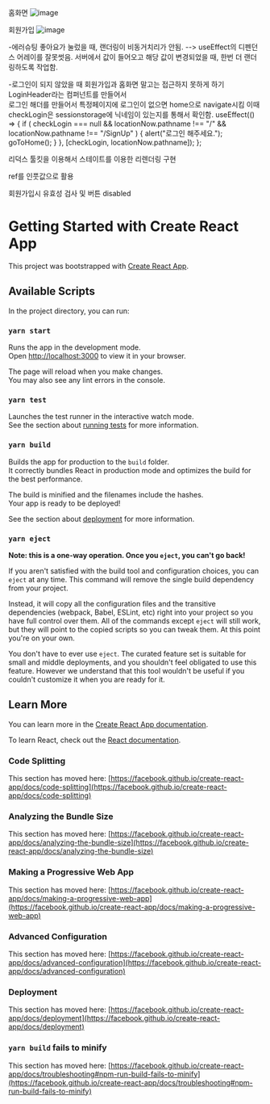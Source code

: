 홈화면
![image](https://user-images.githubusercontent.com/120103909/216041994-914b5103-e859-416c-88c6-6dfaf9ddc26d.png)

회원가입
![image](https://user-images.githubusercontent.com/120103909/216042077-484530dc-265b-403b-a5ba-7fe46cdfc9ee.png)




-에러슈팅
좋아요가 눌렀을 때, 랜더링이 비동거치리가 안됨. 
--> useEffect의 디펜던스 어레이를 잘못썻음. 서버에서 값이 들어오고 해당 값이 변경되었을 때, 한번 더 랜더링하도록 작업함.

-로그인이 되지 않았을 때 회원가입과 홈화면 말고는 접근하지 못하게 하기
LoginHeader라는 컴퍼넌트를 만들어서  
로그인 해더를 만들어서 특정페이지에 로그인이 없으면  home으로 navigate시킴
이때 checkLogin은 sessionstorage에 닉네임이 있는지를 통해서 확인함.
useEffect(() => {
    if (
      checkLogin === null &&
      locationNow.pathname !== "/" &&
      locationNow.pathname !== "/SignUp"
    ) {
      alert("로그인 해주세요.");
      goToHome();
    }
  }, [checkLogin, locationNow.pathname]);
};

리덕스 툴킷을 이용해서 스테이트를 이용한 리렌더링 구현

ref를 인풋값으로 활용

회원가입시 유효성 검사 및  버튼 disabled

# Getting Started with Create React App

This project was bootstrapped with [Create React App](https://github.com/facebook/create-react-app).

## Available Scripts

In the project directory, you can run:

### `yarn start`

Runs the app in the development mode.\
Open [http://localhost:3000](http://localhost:3000) to view it in your browser.

The page will reload when you make changes.\
You may also see any lint errors in the console.

### `yarn test`

Launches the test runner in the interactive watch mode.\
See the section about [running tests](https://facebook.github.io/create-react-app/docs/running-tests) for more information.

### `yarn build`

Builds the app for production to the `build` folder.\
It correctly bundles React in production mode and optimizes the build for the best performance.

The build is minified and the filenames include the hashes.\
Your app is ready to be deployed!

See the section about [deployment](https://facebook.github.io/create-react-app/docs/deployment) for more information.

### `yarn eject`

**Note: this is a one-way operation. Once you `eject`, you can't go back!**

If you aren't satisfied with the build tool and configuration choices, you can `eject` at any time. This command will remove the single build dependency from your project.

Instead, it will copy all the configuration files and the transitive dependencies (webpack, Babel, ESLint, etc) right into your project so you have full control over them. All of the commands except `eject` will still work, but they will point to the copied scripts so you can tweak them. At this point you're on your own.

You don't have to ever use `eject`. The curated feature set is suitable for small and middle deployments, and you shouldn't feel obligated to use this feature. However we understand that this tool wouldn't be useful if you couldn't customize it when you are ready for it.

## Learn More

You can learn more in the [Create React App documentation](https://facebook.github.io/create-react-app/docs/getting-started).

To learn React, check out the [React documentation](https://reactjs.org/).

### Code Splitting

This section has moved here: [https://facebook.github.io/create-react-app/docs/code-splitting](https://facebook.github.io/create-react-app/docs/code-splitting)

### Analyzing the Bundle Size

This section has moved here: [https://facebook.github.io/create-react-app/docs/analyzing-the-bundle-size](https://facebook.github.io/create-react-app/docs/analyzing-the-bundle-size)

### Making a Progressive Web App

This section has moved here: [https://facebook.github.io/create-react-app/docs/making-a-progressive-web-app](https://facebook.github.io/create-react-app/docs/making-a-progressive-web-app)

### Advanced Configuration

This section has moved here: [https://facebook.github.io/create-react-app/docs/advanced-configuration](https://facebook.github.io/create-react-app/docs/advanced-configuration)

### Deployment

This section has moved here: [https://facebook.github.io/create-react-app/docs/deployment](https://facebook.github.io/create-react-app/docs/deployment)

### `yarn build` fails to minify

This section has moved here: [https://facebook.github.io/create-react-app/docs/troubleshooting#npm-run-build-fails-to-minify](https://facebook.github.io/create-react-app/docs/troubleshooting#npm-run-build-fails-to-minify)
